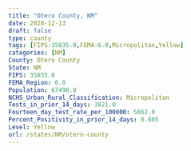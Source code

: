 ```yaml
---
title: "Otero County, NM"
date: 2020-12-13
draft: false
type: county
tags: [FIPS:35035.0,FEMA:6.0,Micropolitan,Yellow]
categories: [NM]
County: Otero County
State: NM
FIPS: 35035.0
FEMA_Region: 6.0
Population: 67490.0
NCHS_Urban_Rural_Classification: Micropolitan
Tests_in_prior_14_days: 3821.0
Fourteen_day_test_rate_per_100000: 5662.0
Percent_Positivity_in_prior_14_days: 0.085
Level: Yellow
url: /states/NM/otero-county
---
```




